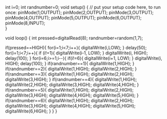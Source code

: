 int i=0;
int randnumber=0;
void setup() {
  // put your setup code here, to run once:
  pinMode(1,OUTPUT);
  pinMode(2,OUTPUT);
  pinMode(3,OUTPUT);
  pinMode(4,OUTPUT);
  pinMode(5,OUTPUT);
  pinMode(6,OUTPUT);
  pinMode(8,INPUT);  
}

void loop() {
  int pressed=digitalRead(8);
  randnumber=random(1,7);

  if(pressed==HIGH){
    for(i=1;i<7;i++){
      digitalWrite(i,LOW);
    }
    delay(50);
    for(i=1;i<7;i++){
      if (i!=1){
        digitalWrite(i-1, LOW);
      }
      digitalWrite(i, HIGH);
      delay(100);
    }
    for(i=6;i>=1;i--){
      if(i!=6){
        digitalWrite(i+1, LOW);
      }
      digitalWrite(i, HIGH);
      delay(100);
    }
    if(randnumber==1){
      digitalWrite(1,HIGH);
      }
    if(randnumber==2){
      digitalWrite(1,HIGH);
      digitalWrite(2,HIGH);
      }
    if(randnumber==3){
      digitalWrite(1,HIGH);
      digitalWrite(2,HIGH);
      digitalWrite(3,HIGH);
      }
    if(randnumber==4){
      digitalWrite(1,HIGH);
      digitalWrite(2,HIGH);
      digitalWrite(3,HIGH);
      digitalWrite(4,HIGH);
      }
    if(randnumber==5){
      digitalWrite(1,HIGH);
      digitalWrite(2,HIGH);
      digitalWrite(3,HIGH);
      digitalWrite(4,HIGH);
      digitalWrite(5,HIGH);
      }
    if(randnumber==6){
      digitalWrite(1,HIGH);
      digitalWrite(2,HIGH);
      digitalWrite(3,HIGH);
      digitalWrite(4,HIGH);
      digitalWrite(5,HIGH);
      digitalWrite(6,HIGH);
      }
  }
}
